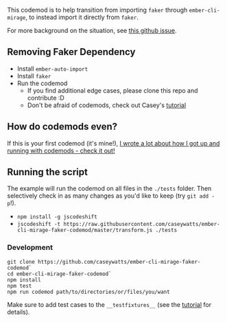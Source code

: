 This codemod is to help transition from importing `faker` through `ember-cli-mirage`, to instead import it directly from `faker`.

For more background on the situation, see [this github issue](https://github.com/samselikoff/ember-cli-mirage/issues/1037#issuecomment-411452618).


## Removing Faker Dependency

- Install `ember-auto-import`
- Install `faker`
- Run the codemod
  - If you find additional edge cases, please clone this repo and contribute :D
  - Don't be afraid of codemods, check out Casey's [tutorial](https://caseywatts.com/2018/08/23/codemods.html)

## How do codemods even?

If this is your first codemod (it's mine!), [I wrote a lot about how I got up and running with codemods - check it out!](https://caseywatts.com/2018/08/23/codemods.html)


## Running the script
The example will run the codemod on all files in the `./tests` folder. Then selectively check in as many changes as you'd like to keep (try `git add -p`!).

- `npm install -g jscodeshift`
- `jscodeshift -t https://raw.githubusercontent.com/caseywatts/ember-cli-mirage-faker-codemod/master/transform.js ./tests`


### Development

```
git clone https://github.com/caseywatts/ember-cli-mirage-faker-codemod`
cd ember-cli-mirage-faker-codemod`
npm install
npm test
npm run codemod path/to/directories/or/files/you/want
```

Make sure to add test cases to the `__testfixtures__` (see the [tutorial](https://caseywatts.com/2018/08/23/codemods.html) for details).
